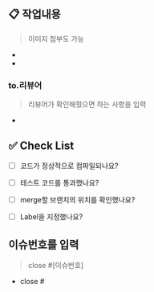 ## 📋 작업내용

> 이미지 첨부도 가능
- 
- 


### to.리뷰어
> 리뷰어가 확인해줬으면 하는 사항을 입력
-

## ✅ Check List
- [ ] 코드가 정상적으로 컴파일되나요?
- [ ] 테스트 코드를 통과했나요?
- [ ] merge할 브랜치의 위치를 확인했나요?
- [ ] Label을 지정했나요?


## 이슈번호를 입력
> close #[이슈번호] 
- close #
